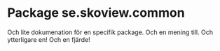 # Package se.skoview.common
Och lite dokumenation för en specifik package. 
Och en mening till.
Och ytterligare en!
Och en fjärde!
